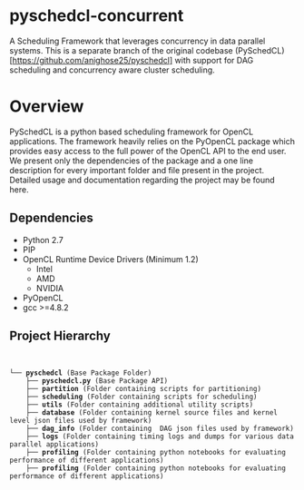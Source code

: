# pyschedcl-concurrent
A Scheduling Framework that leverages concurrency in data parallel systems. This is a separate branch of the original codebase (PySchedCL)[https://github.com/anighose25/pyschedcl] with support for DAG scheduling and concurrency aware cluster scheduling. 

Overview
============

PySchedCL is a python based scheduling framework for OpenCL applications. The framework heavily relies on the PyOpenCL package which provides easy access to the full power of the OpenCL API to the end user. We present only the dependencies of the package and a one line description for every important folder and file present in the project. Detailed usage and documentation regarding the project may be found here.

Dependencies
------------------

+ Python 2.7
+ PIP
+ OpenCL Runtime Device Drivers (Minimum 1.2)
  - Intel
  - AMD
  - NVIDIA
+ PyOpenCL
+ gcc >=4.8.2


Project Hierarchy
-----------------

<pre>
<code>

└── <b>pyschedcl</b> (Base Package Folder)
    ├── <b>pyschedcl.py</b> (Base Package API)
    ├── <b>partition</b> (Folder containing scripts for partitioning)
    ├── <b>scheduling</b> (Folder containing scripts for scheduling)
    ├── <b>utils</b> (Folder containing additional utility scripts)
    ├── <b>database</b> (Folder containing kernel source files and kernel level json files used by framework)
    ├── <b>dag_info</b> (Folder containing  DAG json files used by framework)
    ├── <b>logs</b> (Folder containing timing logs and dumps for various data parallel applications)
    ├── <b>profiling</b> (Folder containing python notebooks for evaluating performance of different applications)
    ├── <b>profiling</b> (Folder containing python notebooks for evaluating performance of different applications)
    
  </code>
  </pre>
